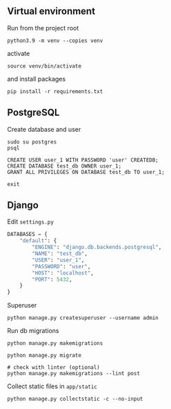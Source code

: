 Virtual environment
----
Run from the project root
```shell
python3.9 -m venv --copies venv
```
activate
```shell
source venv/bin/activate
```

and install packages
      
```shell
pip install -r requirements.txt
```


PostgreSQL
----
Create database and user
```shell
sudo su postgres
psql
```
```postgresql
CREATE USER user_1 WITH PASSWORD 'user' CREATEDB;
CREATE DATABASE test_db OWNER user_1;
GRANT ALL PRIVILEGES ON DATABASE test_db TO user_1;
```
```shell
exit
```

Django
----
Edit `settings.py`
```python
DATABASES = {
    "default": {
        "ENGINE": "django.db.backends.postgresql",
        "NAME": "test_db",
        "USER": "user_1",
        "PASSWORD": "user",
        "HOST": "localhost",
        "PORT": 5432,
    }
}
```

Superuser
```shell
python manage.py createsuperuser --username admin
```
    

Run db migrations
```shell
python manage.py makemigrations
```
```shell
python manage.py migrate
```
```shell
# check with linter (optional)
python manage.py makemigrations --lint post
```



Collect static files in `app/static`
```shell
python manage.py collectstatic -c --no-input
```


